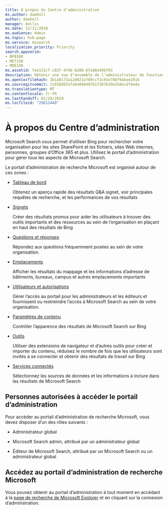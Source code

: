 ```yaml
---
title: À propos du Centre d’administration
ms.author: dawholl
author: dawholl
manager: kellis
ms.date: 12/11/2018
ms.audience: Admin
ms.topic: hub-page
ms.service: mssearch
localization_priority: Priority
search.appverid:
- BFB160
- MET150
- MOE150
ms.assetid: fee131cf-c82f-4f4b-b288-6fa98a99b793
description: Obtenir une vue d’ensemble de l’administrateur de fonctionnalités de portail et accéder aux autorisations disponibles avec Microsoft Search
ms.openlocfilehash: 3b1a0173a12d921a789ccf1c01e788f9abae2916
ms.sourcegitcommit: 1c038d87efab4840d97b1f367b39e2b9ecdfee4a
ms.translationtype: MT
ms.contentlocale: fr-FR
ms.lasthandoff: 01/29/2019
ms.locfileid: "29612448"
---
```

# <a name="about-the-admin-portal"></a>À propos du Centre d’administration

Microsoft Search vous permet d’utiliser Bing pour rechercher votre organisation pour les sites SharePoint et les fichiers, sites Web internes, personnes, groupes d’Office 365 et plus. Utilisez le portail d’administration pour gérer tous les aspects de Microsoft Search.
  
Le portail d’administration de recherche Microsoft est organisé autour de ces zones :
  
- [Tableau de bord](get-insights.md)
    
    Obtenez un aperçu rapide des résultats Q&A signet, voir principales requêtes de recherche, et les performances de vos résultats
    
- [Signets](create-and-manage-bookmarks.md)
    
    Créer des résultats promus pour aider les utilisateurs à trouver des outils importants et des ressources au sein de l’organisation en plaçant en haut des résultats de Bing
    
- [Questions et réponses](create-and-manage-qas.md)
    
    Répondez aux questions fréquemment posées au sein de votre organisation.
    
- [Emplacements](add-a-location.md)
    
    Afficher les résultats du mappage et les informations d’adresse de bâtiments, bureaux, campus et autres emplacements importants
    
- [Utilisateurs et autorisations](add-users.md)
    
    Gérer l’accès au portail pour les administrateurs et les éditeurs et fournissent ou restreindre l’accès à Microsoft Search au sein de votre organisation.
    
- [Paramètres de contenu](content-settings.md)
    
    Contrôler l’apparence des résultats de Microsoft Search sur Bing
    
- [Outils](admin-portal-tools.md)
    
    Utiliser des extensions de navigateur et d’autres outils pour créer et importer du contenu, réduisez le nombre de fois que les utilisateurs sont invités à se connecter et obtenir des résultats de travail sur Bing
    
- [Services connectés](connected-services.md)
    
    Sélectionnez les sources de données et les informations à inclure dans les résultats de Microsoft Search
    
## <a name="who-can-access-the-admin-portal"></a>Personnes autorisées à accéder le portail d’administration

Pour accéder au portail d’administration de recherche Microsoft, vous devez disposer d’un des rôles suivants :
  
- Administrateur global
    
- Microsoft Search admin, attribué par un administrateur global
    
- Éditeur de Microsoft Search, attribué par un Microsoft Search ou un administrateur global
    
## <a name="go-to-the-microsoft-search-admin-portal"></a>Accédez au portail d’administration de recherche Microsoft

Vous pouvez obtenir au portail d’administration à tout moment en accédant à la [page de recherche de Microsoft Explorer](https://www.bing.com/business/explore) et en cliquant sur la connexion d’administration. 